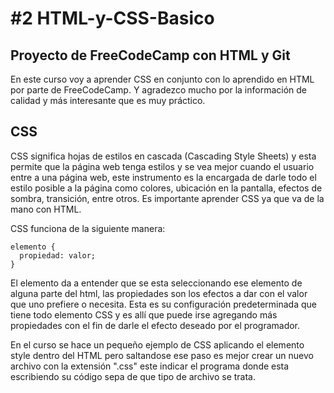 <h1>#2 HTML-y-CSS-Basico</h1>

<h2>Proyecto de FreeCodeCamp con HTML y Git</h2>
En este curso voy a aprender CSS en conjunto con lo aprendido en HTML por parte de FreeCodeCamp. Y agradezco mucho por la información de calidad y más interesante que es muy práctico.

<h2>CSS</h2>
CSS significa hojas de estilos en cascada (Cascading Style Sheets) y esta permite que la página web tenga estilos y se vea mejor cuando el usuario entre a una página web, este instrumento es la encargada de darle todo el estilo posible a la página como colores, ubicación en la pantalla, efectos de sombra, transición, entre otros. Es importante aprender CSS ya que va de la mano con HTML.

CSS funciona de la siguiente manera:

```
elemento {
  propiedad: valor;
}
```

El elemento da a entender que se esta seleccionando ese elemento de alguna parte del html, las propiedades son los efectos a dar con el valor que uno prefiere o necesita.
Esta es su configuración predeterminada que tiene todo elemento CSS y es allí que puede irse agregando más propiedades con el fin de darle el efecto deseado por el programador.

En el curso se hace un pequeño ejemplo de CSS aplicando el elemento style dentro del HTML pero saltandose ese paso es mejor crear un nuevo archivo con la extensión ".css" este indicar el programa donde esta escribiendo su código sepa de que tipo de archivo se trata.
